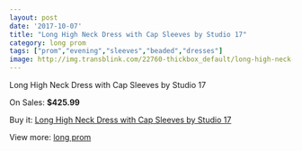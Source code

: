 ```yaml
---
layout: post
date: '2017-10-07'
title: "Long High Neck Dress with Cap Sleeves by Studio 17"
category: long prom
tags: ["prom","evening","sleeves","beaded","dresses"]
image: http://img.transblink.com/22760-thickbox_default/long-high-neck-dress-with-cap-sleeves-by-studio-17.jpg
---
```

Long High Neck Dress with Cap Sleeves by Studio 17

On Sales: **$425.99**
<a href="https://www.transblink.com/en/long-prom/7232-long-high-neck-dress-with-cap-sleeves-by-studio-17.html"><amp-img layout="responsive" width="600" height="600" src="//img.transblink.com/22760-thickbox_default/long-high-neck-dress-with-cap-sleeves-by-studio-17.jpg" alt="Long High Neck Dress with Cap Sleeves by Studio 17 0" /></a>
<a href="https://www.transblink.com/en/long-prom/7232-long-high-neck-dress-with-cap-sleeves-by-studio-17.html"><amp-img layout="responsive" width="600" height="600" src="//img.transblink.com/22762-thickbox_default/long-high-neck-dress-with-cap-sleeves-by-studio-17.jpg" alt="Long High Neck Dress with Cap Sleeves by Studio 17 1" /></a>
<a href="https://www.transblink.com/en/long-prom/7232-long-high-neck-dress-with-cap-sleeves-by-studio-17.html"><amp-img layout="responsive" width="600" height="600" src="//img.transblink.com/22761-thickbox_default/long-high-neck-dress-with-cap-sleeves-by-studio-17.jpg" alt="Long High Neck Dress with Cap Sleeves by Studio 17 2" /></a>

Buy it: [Long High Neck Dress with Cap Sleeves by Studio 17](https://www.transblink.com/en/long-prom/7232-long-high-neck-dress-with-cap-sleeves-by-studio-17.html "Long High Neck Dress with Cap Sleeves by Studio 17")

View more: [long prom](https://www.transblink.com/en/58-long-prom "long prom")
